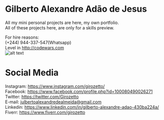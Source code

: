 # Gilberto Alexandre Adão de Jesus
All my mini personal projects are here, my own portfolio.<br>
All of these projects here, are only for a skills preview.<br>

For hire reasons: <br>
(+244) 944-337-547(Whatsapp)<br>
Level in http://codewars.com<br>
![alt text](https://www.codewars.com/users/GiroZetto/badges/large "Codewars 5kyu 344")<br>
# Social Media
Instagram: https://www.instagram.com/girozetto/<br>
Facebook: https://www.facebook.com/profile.php?id=100080490026271<br>
Twitter: https://twitter.com/Girozetto<br>
E-mail: julbertoalexandredealmeida@gmail.com<br>
Linkedin: https://www.linkedin.com/in/gilberto-alexandre-adao-430ba224a/<br>
Fiverr: https://www.fiverr.com/girozetto
